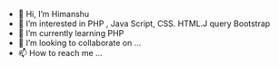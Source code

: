 - 👋 Hi, I’m Himanshu 
- 👀 I’m interested in PHP , Java Script, CSS. HTML.J query Bootstrap
- 🌱 I’m currently learning PHP
- 💞️ I’m looking to collaborate on ...
- 📫 How to reach me ...

<!---
H-github1/H-github1 is a ✨ special ✨ repository because its `README.md` (this file) appears on your GitHub profile.
You can click the Preview link to take a look at your changes.
--->
